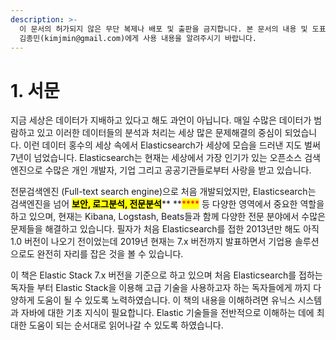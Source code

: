 ```yaml
---
description: >-
  이 문서의 허가되지 않은 무단 복제나 배포 및 출판을 금지합니다. 본 문서의 내용 및 도표 등을 인용하고자 하는 경우 출처를 명시하고
  김종민(kimjmin@gmail.com)에게 사용 내용을 알려주시기 바랍니다.
---
```


# 1. 서문

지금 세상은 데이터가 지배하고 있다고 해도 과언이 아닙니다. 매일 수많은 데이터가 범람하고 있고 이러한 데이터들의 분석과 처리는 세상 많은 문제해결의 중심이 되었습니다. 이런 데이터 홍수의 세상 속에서 Elasticsearch가 세상에 모습을 드러낸 지도 벌써 7년이 넘었습니다. Elasticsearch는 현재는 세상에서 가장 인기가 있는 오픈소스 검색엔진으로 수많은 개인 개발자, 기업 그리고 공공기관들로부터 사랑을 받고 있습니다.

전문검색엔진 (Full-text search engine)으로 처음 개발되었지만, Elasticsearch는 검색엔진을 넘어 <mark style="background-color:yellow;">**보안, 로그분석, 전문분석**</mark>** **<mark style="color:red;">****</mark> 등 다양한 영역에서 중요한 역할을 하고 있으며, 현재는 Kibana, Logstash, Beats들과 함께 다양한 전문 분야에서 수많은 문제들을 해결하고 있습니다. 필자가 처음 Elasticsearch를 접한 2013년만 해도 아직 1.0 버전이 나오기 전이었는데 2019년 현재는 7.x 버전까지 발표하면서 기업용 솔루션으로도 완전히 자리를 잡은 것을 볼 수 있습니다.

이 책은 Elastic Stack 7.x 버전을 기준으로 하고 있으며 처음 Elasticsearch를 접하는 독자들 부터 Elastic Stack을 이용해 고급 기술을 사용하고자 하는 독자들에게 까지 다양하게 도움이 될 수 있도록 노력하였습니다. 이 책의 내용을 이해하려면 유닉스 시스템과 자바에 대한 기초 지식이 필요합니다. Elastic 기술들을 전반적으로 이해하는 데에 최대한 도움이 되는 순서대로 읽어나갈 수 있도록 하였습니다.
